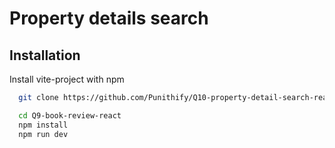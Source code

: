 # Property details search 

## Installation

Install vite-project with npm

```bash
  git clone https://github.com/Punithify/Q10-property-detail-search-react.git
```

```bash
  cd Q9-book-review-react
  npm install
  npm run dev
```
